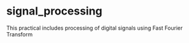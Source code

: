# signal_processing
This practical includes processing of digital signals using Fast Fourier Transform
